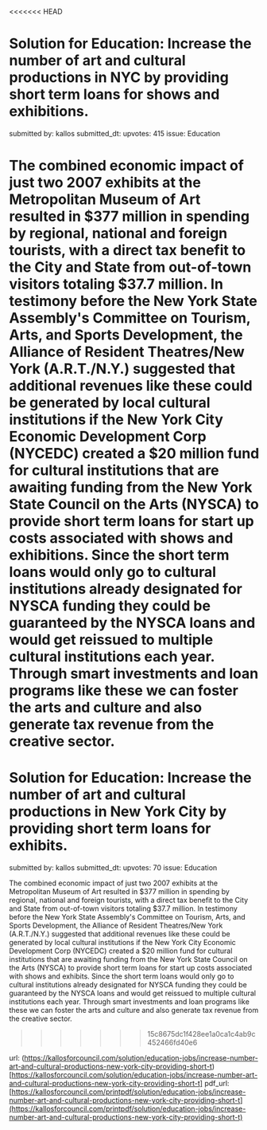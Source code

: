 <<<<<<< HEAD
# Solution for Education: Increase the number of art and cultural productions in NYC by providing short term loans for shows and exhibitions. #

submitted by: kallos
submitted_dt: 
upvotes: 415
issue: Education

The combined economic impact of just two 2007 exhibits at the Metropolitan Museum of Art resulted in $377 million in spending by regional, national and foreign tourists, with a direct tax benefit to the City and State from out-of-town visitors totaling $37.7 million. In testimony before the New York State Assembly's Committee on Tourism, Arts, and Sports Development, the Alliance of Resident Theatres/New York (A.R.T./N.Y.) suggested that additional revenues like these could be generated by local cultural institutions if the New York City Economic Development Corp (NYCEDC) created a $20 million fund for cultural institutions that are awaiting funding from the New York State Council on the Arts (NYSCA) to provide short term loans for start up costs associated with shows and exhibitions. Since the short term loans would only go to cultural institutions already designated for NYSCA funding they could be guaranteed by the NYSCA loans and would get reissued to multiple cultural institutions each year. Through smart investments and loan programs like these we can foster the arts and culture and also generate tax revenue from the creative sector.
=======
# Solution for Education: Increase the number of art and cultural productions in New York City by providing short term loans for exhibits. #

submitted by: kallos
submitted_dt: 
upvotes: 70
issue: Education

The combined economic impact of just two 2007 exhibits at the Metropolitan Museum of Art resulted in $377 million in spending by regional, national and foreign tourists, with a direct tax benefit to the City and State from out-of-town visitors totaling $37.7 million. In testimony before the New York State Assembly's Committee on Tourism, Arts, and Sports Development, the Alliance of Resident Theatres/New York (A.R.T./N.Y.) suggested that additional revenues like these could be generated by local cultural institutions if the New York City Economic Development Corp (NYCEDC) created a $20 million fund for cultural institutions that are awaiting funding from the New York State Council on the Arts (NYSCA) to provide short term loans for start up costs associated with shows and exhibits. Since the short term loans would only go to cultural institutions already designated for NYSCA funding they could be guaranteed by the NYSCA loans and would get reissued to multiple cultural institutions each year. Through smart investments and loan programs like these we can foster the arts and culture and also generate tax revenue from the creative sector.
>>>>>>> 15c8675dc1f428ee1a0ca1c4ab9c452466fd40e6

url: (https://kallosforcouncil.com/solution/education-jobs/increase-number-art-and-cultural-productions-new-york-city-providing-short-t)[https://kallosforcouncil.com/solution/education-jobs/increase-number-art-and-cultural-productions-new-york-city-providing-short-t]
pdf_url: [https://kallosforcouncil.com/printpdf/solution/education-jobs/increase-number-art-and-cultural-productions-new-york-city-providing-short-t](https://kallosforcouncil.com/printpdf/solution/education-jobs/increase-number-art-and-cultural-productions-new-york-city-providing-short-t)